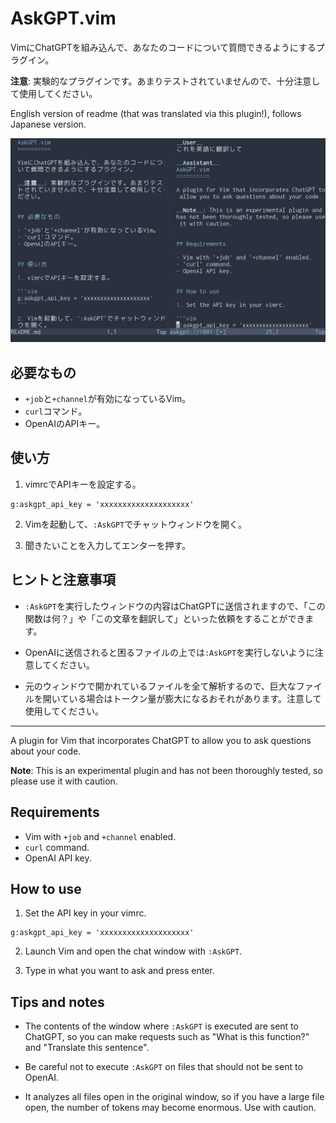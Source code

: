 AskGPT.vim
==========

VimにChatGPTを組み込んで、あなたのコードについて質問できるようにするプラグイン。

__注意__: 実験的なプラグインです。あまりテストされていませんので、十分注意して使用してください。

English version of readme (that was translated via this plugin!), follows Japanese version.

![Screenshot of this plugin. There are two windows, left is Japanese version of this readme, and right is a chat window that AskGPT is translating it to English.](./screenshot.jpg)


## 必要なもの

- `+job`と`+channel`が有効になっているVim。
- `curl`コマンド。
- OpenAIのAPIキー。


## 使い方

1. vimrcでAPIキーを設定する。

```vim
g:askgpt_api_key = 'xxxxxxxxxxxxxxxxxxxx'
```

2. Vimを起動して、`:AskGPT`でチャットウィンドウを開く。

3. 聞きたいことを入力してエンターを押す。


## ヒントと注意事項

- `:AskGPT`を実行したウィンドウの内容はChatGPTに送信されますので、「この関数は何？」や「この文章を翻訳して」といった依頼をすることができます。

- OpenAIに送信されると困るファイルの上では`:AskGPT`を実行しないように注意してください。

- 元のウィンドウで開かれているファイルを全て解析するので、巨大なファイルを開いている場合はトークン量が膨大になるおそれがあります。注意して使用してください。


---

A plugin for Vim that incorporates ChatGPT to allow you to ask questions about your code.

__Note__: This is an experimental plugin and has not been thoroughly tested, so please use it with caution.


## Requirements

- Vim with `+job` and `+channel` enabled.
- `curl` command.
- OpenAI API key.


## How to use

1. Set the API key in your vimrc.

```vim
g:askgpt_api_key = 'xxxxxxxxxxxxxxxxxxxx'
```

2. Launch Vim and open the chat window with `:AskGPT`.

3. Type in what you want to ask and press enter.


## Tips and notes

- The contents of the window where `:AskGPT` is executed are sent to ChatGPT, so you can make requests such as "What is this function?" and "Translate this sentence".

- Be careful not to execute `:AskGPT` on files that should not be sent to OpenAI.

- It analyzes all files open in the original window, so if you have a large file open, the number of tokens may become enormous. Use with caution.
